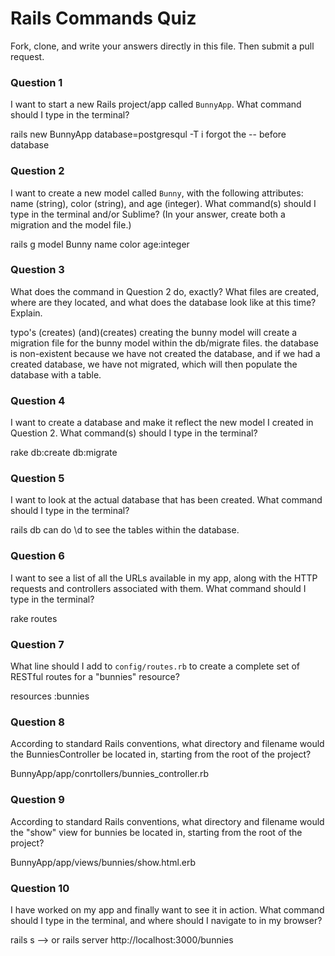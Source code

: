 # Rails Commands Quiz

Fork, clone, and write your answers directly in this file. Then submit a pull request.

### Question 1

I want to start a new Rails project/app called `BunnyApp`. What command should I type in the terminal?

rails new BunnyApp database=postgresqul -T
i forgot the -- before database
### Question 2

I want to create a new model called `Bunny`, with the following attributes: name (string), color (string), and age (integer). What command(s) should I type in the terminal and/or Sublime? (In your answer, create both a migration and the model file.)

rails g model Bunny name color age:integer

### Question 3

What does the command in Question 2 do, exactly? What files are created, where are they located, and what does the database look like at this time? Explain.

typo's
(creates)               (and)(creates)
creating the bunny model will create a migration file for the bunny model within the db/migrate files. the database is non-existent because we have not created the database, and if we had a created database, we have not migrated, which will then populate the database with a table.

### Question 4

I want to create a database and make it reflect the new model I created in Question 2. What command(s) should I type in the terminal?

rake db:create db:migrate

### Question 5

I want to look at the actual database that has been created. What command should I type in the terminal?

rails db
can do \d to see the tables within the database.

### Question 6

I want to see a list of all the URLs available in my app, along with the HTTP requests and controllers associated with them. What command should I type in the terminal?

rake routes

### Question 7

What line should I add to `config/routes.rb` to create a complete set of RESTful routes for a "bunnies" resource?

resources :bunnies

### Question 8

According to standard Rails conventions, what directory and filename would the BunniesController be located in, starting from the root of the project?

BunnyApp/app/conrtollers/bunnies_controller.rb

### Question 9

According to standard Rails conventions, what directory and filename would the "show" view for bunnies be located in, starting from the root of the project?

BunnyApp/app/views/bunnies/show.html.erb

### Question 10

I have worked on my app and finally want to see it in action. What command should I type in the terminal, and where should I navigate to in my browser?

rails s --> or rails server
http://localhost:3000/bunnies



